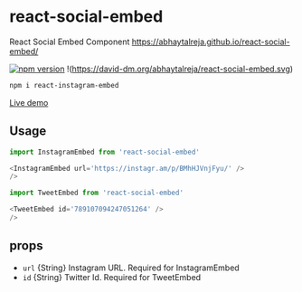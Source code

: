 # react-social-embed
React Social Embed Component https://abhaytalreja.github.io/react-social-embed/

[![npm version](https://badge.fury.io/js/npm.svg)](https://badge.fury.io/js/npm)
!(https://david-dm.org/abhaytalreja/react-social-embed.svg)

```sh
npm i react-instagram-embed
```

[Live demo](https://abhaytalreja.github.io/react-social-embed/)

## Usage

```js
import InstagramEmbed from 'react-social-embed'

<InstagramEmbed url='https://instagr.am/p/BMhHJVnjFyu/' />
/>
```

```js
import TweetEmbed from 'react-social-embed'

<TweetEmbed id='789107094247051264' />
/>
```

## props

- `url` {String} Instagram URL. Required for InstagramEmbed
- `id` {String} Twitter Id. Required for TweetEmbed
